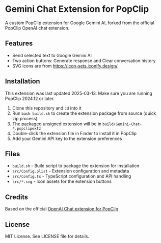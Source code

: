 # Gemini Chat Extension for PopClip

A custom PopClip extension for Google Gemini AI, forked from the official PopClip OpenAI chat extension.

## Features

- Send selected text to Google Gemini AI
- Two action buttons: Generate response and Clear conversation history
- SVG icons are from https://icon-sets.iconify.design/

## Installation

This extension was last updated 2025-03-13. Make sure you are running PopClip 2024.12 or later.

1. Clone this repository and `cd` into it
2. Run `bash build.sh` to create the extension package from source (quick zip process)
3. The packaged unsigned extension will be in `build/Gemini-Chat-*.popclipextz`
4. Double-click the extension file in Finder to install it in PopClip
5. Add your Gemini API key to the extension preferences

## Files

- `build.sh` - Build script to package the extension for installation
- `src/Config.plist` - Extension configuration and metadata
- `src/Config.ts` - TypeScript configuration and API handling
- `src/*.svg` - Icon assets for the extension buttons

## Credits

Based on the official [OpenAI Chat extension for PopClip](https://github.com/pilotmoon/PopClip-Extensions)

## License

MIT License. See LICENSE file for details.